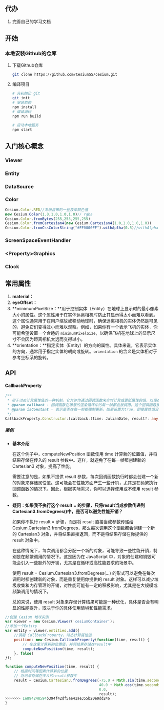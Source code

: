 ## 代办

1. 完善自己的学习文档

## 开始

### 本地安装Github的仓库

1. 下载Github仓库

   ```sh
   git clone https://github.com/CesiumGS/cesium.git
   ```

2. 编译项目

   ```sh
   # 先初始化 git
   git init
   # 安装依赖
   npm install
   # 编译源码
   npm run build
   
   # 启动本地服务
   npm start
   ```

   

## 入门核心概念

### Viewer

### Entity

### DataSource

### Color

```js
Cesium.Color.RED//系统自带的一些枚举颜色值
new Cesium.Color(1.0,1.0,1.0,1.0)// rgba
Cesium.Color.fromBytes(255,255,255,255)
Cesium.Color.fromCartesian4(new Cesium.Cartesian4(1.0,1.0,1.0,1.0))
Cesium.Color.fromCssColorString("#FF0000FF").withAplha(0.5)//withAlpha 是用来设置 透明程度的
```

### ScreenSpaceEventHandler

### <Property\>Graphics

### Clock



## 常用属性

1. **material：**
2. **eyeOffset：**
3. **minimumPixelSize：**用于控制实体（Entity）在地球上显示时的最小像素大小的属性。这个属性用于在实体远离相机时防止其显示得太小而难以看到。这个属性通常用于在用户缩放或移动地球时，确保远离相机的实体仍然是可见的，避免它们变得过小而难以观察。例如，如果你有一个表示飞机的实体，你可能希望设置一个合适的 `minimumPixelSize`，以确保飞机在地球上的显示尺寸不会因为距离相机太远而变得过小。
4. **orientation：**指定实体（Entity）的方向的属性。具体来说，它表示实体的方向，通常用于指定实体的朝向或旋转。`orientation` 的含义是实体相对于参考坐标系的旋转。

## API

#### CallbackProperty

```ts
/**
 * 用于动态计算属性值的一种机制。它允许你通过回调函数来实时计算或更新属性的值，以便在场景中实现动态效果。这个回调对象的回调函数是在每一帧渲染时执行的，以确保  属性值的实时更新。
 * @param callback - 回调函数在场景的渲染循环中的每一帧都会被调用。这个回调函数接受一个时间参数，表示当前的时间。在这个回调函数中，你可以根据时间或其他条件计算新的属性值
 * @param isConstant - 表示是否在每一帧都强制更新。如果设置为true，即使属性值没有变化，回调函数也会被调用。这在某些情况下可能会导致性能问题，因此要谨慎使用。
 */
CallbackProperty.Constructor:(callback:(time: JulianDate, result?: any) => any,isConstant:boolean)
```

##### 案例

- **基本介绍**

  在这个例子中，computeNewPosition 函数使用 time 计算新的位置值，并将结果存储在传入的 result 参数中。这样，就避免了在每一帧都创建新的 Cartesian3 对象，提高了性能。

  需要注意的是，如果不提供 result 参数，每次回调函数执行时都会创建一个新的对象来存储属性值。这可能会在性能方面产生一些开销，尤其是在频繁执行回调函数的情况下。因此，根据实际需求，你可以选择使用或不使用 result 参数。

- **疑问：如果我不执行这个 result = 的步骤，只将result当成参数传递到Cartesian3.fromDegrees()中，是否可以避免性能开销？**

  如果你不执行 result = 步骤，而是将 result 直接当成参数传递给 Cesium.Cartesian3.fromDegrees，那么每次调用这个函数都会创建一个新的 Cartesian3 对象，并将结果直接返回，而不是将结果存储在你提供的 result 对象中。

  在这种情况下，每次调用都会分配一个新的对象，可能导致一些性能开销，特别是在频繁调用的情况下。这是因为在 JavaScript 中，对象的创建和销毁可能会引入一些额外的开销，尤其是在循环或高性能要求的场景中。

  使用 result = Cesium.Cartesian3.fromDegrees(...) 的形式可以避免在每次调用时都创建新的对象，而是重复使用你提供的 result 对象。这样可以减少垃圾收集和内存管理的开销，对性能可能有一定的积极影响，尤其是在大规模或频繁调用的情况下。

  总的来说，使用 result 对象来存储计算结果可能是一种优化，具体是否会有明显的性能提升，取决于你的具体使用情境和性能需求。



```js
//创建 Cesium 地球实例
var viewer = new Cesium.Viewer('cesiumContainer');
//添加一个Entity
var entity = viewer.entities.add({
    //调用 CallbackProperty，动态计算属性值
    position: new Cesium.CallbackProperty(function(time, result) {
        // 在这里计算新的位置值，并将结果存储在result中
        computeNewPosition(time, result);
    }, false)
});

function computeNewPosition(time, result) {
    // 根据时间等因素计算新的位置
    // 将结果存储在传入的result参数中
    result = Cesium.Cartesian3.fromDegrees(-75.0 + Math.sin(time.secondsOfDay),
                                           40.0 + Math.cos(time.secondsOfDay),
                                           0.0,
                                           result);
>>>>>>> 1e894248594b394f42df5ae41ae355b20e9dd246
}
```

